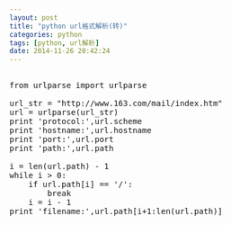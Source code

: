 ```yaml
---
layout: post
title: "python url格式解析(转)"
categories: python
tags: [python, url解析]
date: 2014-11-26 20:42:24
---
```


<pre>

from urlparse import urlparse

url_str = "http://www.163.com/mail/index.htm"
url = urlparse(url_str)
print 'protocol:',url.scheme
print 'hostname:',url.hostname
print 'port:',url.port
print 'path:',url.path

i = len(url.path) - 1
while i > 0:
    if url.path[i] == '/':
        break
    i = i - 1
print 'filename:',url.path[i+1:len(url.path)]

</pre>
